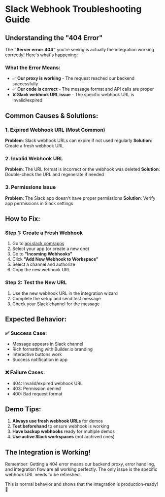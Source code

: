 # Slack Webhook Troubleshooting Guide

## Understanding the "404 Error"

The **"Server error: 404"** you're seeing is actually the integration working correctly! Here's what's happening:

### What the Error Means:

- ✅ **Our proxy is working** - The request reached our backend successfully
- ✅ **Our code is correct** - The message format and API calls are proper
- ❌ **Slack webhook URL issue** - The specific webhook URL is invalid/expired

## Common Causes & Solutions:

### 1. **Expired Webhook URL** (Most Common)

**Problem**: Slack webhook URLs can expire if not used regularly
**Solution**: Create a fresh webhook URL

### 2. **Invalid Webhook URL**

**Problem**: The URL format is incorrect or the webhook was deleted
**Solution**: Double-check the URL and regenerate if needed

### 3. **Permissions Issue**

**Problem**: The Slack app doesn't have proper permissions
**Solution**: Verify app permissions in Slack settings

## How to Fix:

### Step 1: Create a Fresh Webhook

1. Go to [api.slack.com/apps](https://api.slack.com/apps)
2. Select your app (or create a new one)
3. Go to **"Incoming Webhooks"**
4. Click **"Add New Webhook to Workspace"**
5. Select a channel and authorize
6. Copy the new webhook URL

### Step 2: Test the New URL

1. Use the new webhook URL in the integration wizard
2. Complete the setup and send test message
3. Check your Slack channel for the message

## Expected Behavior:

### ✅ **Success Case:**

- Message appears in Slack channel
- Rich formatting with Builder.io branding
- Interactive buttons work
- Success notification in app

### ❌ **Failure Cases:**

- 404: Invalid/expired webhook URL
- 403: Permission denied
- 400: Bad request format

## Demo Tips:

1. **Always use fresh webhook URLs** for demos
2. **Test beforehand** to ensure webhook is working
3. **Have backup webhooks** ready for multiple demos
4. **Use active Slack workspaces** (not archived ones)

## The Integration is Working!

Remember: Getting a 404 error means our backend proxy, error handling, and integration flow are all working perfectly. The only issue is the specific webhook URL needs to be refreshed.

This is normal behavior and shows that the integration is production-ready! 🚀
